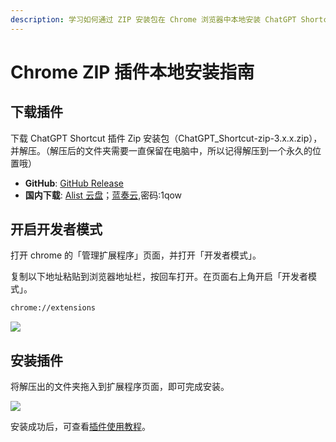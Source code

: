 ```yaml
---
description: 学习如何通过 ZIP 安装包在 Chrome 浏览器中本地安装 ChatGPT Shortcut 插件，包括下载 ZIP 安装包、开启开发者模式和插件安装步骤。提供详细的操作指导和常见问题解决方案。  
---
```


# Chrome ZIP 插件本地安装指南

## 下载插件

下载 ChatGPT Shortcut 插件 Zip 安装包（ChatGPT_Shortcut-zip-3.x.x.zip），并解压。（解压后的文件夹需要一直保留在电脑中，所以记得解压到一个永久的位置哦）

- **GitHub**: [GitHub Release](https://github.com/rockbenben/ChatGPT-Shortcut/releases/latest)
- **国内下载**: [Alist 云盘](https://alist.newzone.top:9003/apps/ChatGPT%20Shortcut%20Extension)；[蓝奏云](https://wwva.lanzouq.com/b01lsc9vi),密码:1qow

## 开启开发者模式

打开 chrome 的「管理扩展程序」页面，并打开「开发者模式」。

复制以下地址粘贴到浏览器地址栏，按回车打开。在页面右上角开启「开发者模式」。

```txt
chrome://extensions
```

![](https://img.newzone.top/2024-08-12-22-05-52.png?imageMogr2/format/webp)

## 安装插件

将解压出的文件夹拖入到扩展程序页面，即可完成安装。

![](https://img.newzone.top/2024-08-12-22-27-47.png?imageMogr2/format/webp)

安装成功后，可查看[插件使用教程](./usage.md)。
